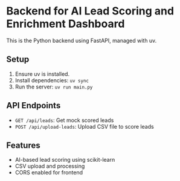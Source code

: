 # Backend for AI Lead Scoring and Enrichment Dashboard

This is the Python backend using FastAPI, managed with uv.

## Setup

1. Ensure uv is installed.
2. Install dependencies: `uv sync`
3. Run the server: `uv run main.py`

## API Endpoints

- `GET /api/leads`: Get mock scored leads
- `POST /api/upload-leads`: Upload CSV file to score leads

## Features

- AI-based lead scoring using scikit-learn
- CSV upload and processing
- CORS enabled for frontend
